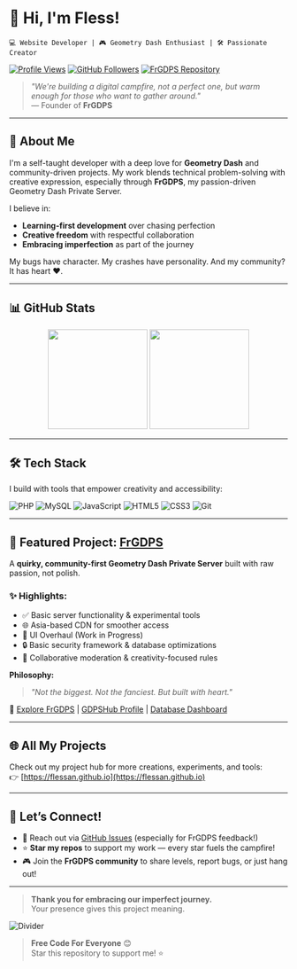 # 👋 Hi, I'm Fless!  
`💻 Website Developer | 🎮 Geometry Dash Enthusiast | 🛠️ Passionate Creator`

[![Profile Views](https://komarev.com/ghpvc/?username=flessan&color=blue&style=flat-square)](https://github.com/flessan)
[![GitHub Followers](https://img.shields.io/github/followers/flessan?label=Follow%20Me&style=social)](https://github.com/flessan)
[![FrGDPS Repository](https://img.shields.io/badge/GDPS-FrGDPS-orange?logo=github)](https://github.com/flessan/FrGDPS)

> *"We're building a digital campfire, not a perfect one, but warm enough for those who want to gather around."*  
> — Founder of **FrGDPS**

---

## 🌟 About Me

I'm a self-taught developer with a deep love for **Geometry Dash** and community-driven projects. My work blends technical problem-solving with creative expression, especially through **FrGDPS**, my passion-driven Geometry Dash Private Server.

I believe in:
- **Learning-first development** over chasing perfection  
- **Creative freedom** with respectful collaboration  
- **Embracing imperfection** as part of the journey  

My bugs have character. My crashes have personality. And my community? It has heart ❤️.

---

## 📊 GitHub Stats

<div align="center">
  <img src="https://github-readme-stats.vercel.app/api?username=flessan&show_icons=true&theme=radical&count_private=true" height="180" />
  <img src="https://github-readme-streak-stats.herokuapp.com/?user=flessan&theme=radical" height="180" />
</div>

---

## 🛠️ Tech Stack

I build with tools that empower creativity and accessibility:

![PHP](https://img.shields.io/badge/PHP-777BB4?logo=php&logoColor=white)
![MySQL](https://img.shields.io/badge/MySQL-4479A1?logo=mysql&logoColor=white)
![JavaScript](https://img.shields.io/badge/JavaScript-F7DF1E?logo=javascript&logoColor=black)
![HTML5](https://img.shields.io/badge/HTML5-E34F26?logo=html5&logoColor=white)
![CSS3](https://img.shields.io/badge/CSS3-1572B6?logo=css3&logoColor=white)
![Git](https://img.shields.io/badge/Git-F05032?logo=git&logoColor=white)

---

## 🚀 Featured Project: [FrGDPS](https://github.com/flessan/FrGDPS)

A **quirky, community-first Geometry Dash Private Server** built with raw passion, not polish.

### ✨ Highlights:
- ✅ Basic server functionality & experimental tools  
- 🌐 Asia-based CDN for smoother access  
- 🧪 UI Overhaul (Work in Progress)  
- 🔒 Basic security framework & database optimizations  
- 🤝 Collaborative moderation & creativity-focused rules  

**Philosophy:**  
> *"Not the biggest. Not the fanciest. But built with heart."*

🔗 [Explore FrGDPS](https://github.com/flessan/FrGDPS) | [GDPSHub Profile](https://gdpshub.com/gdps/2924) | [Database Dashboard](https://fless.ps.fhgdps.com)

---

## 🌐 All My Projects

Check out my project hub for more creations, experiments, and tools:  
👉 [https://flessan.github.io](https://flessan.github.io)

---

## 💬 Let’s Connect!

- 📧 Reach out via [GitHub Issues](https://github.com/flessan/FrGDPS/issues) (especially for FrGDPS feedback!)  
- ⭐ **Star my repos** to support my work — every star fuels the campfire!  
- 🎮 Join the **FrGDPS community** to share levels, report bugs, or just hang out!

---

> **Thank you for embracing our imperfect journey.**  
> Your presence gives this project meaning.

![Divider](https://raw.githubusercontent.com/andreasbm/readme/master/assets/lines/rainbow.png)

> **Free Code For Everyone** 😊  
> Star this repository to support me! ⭐
